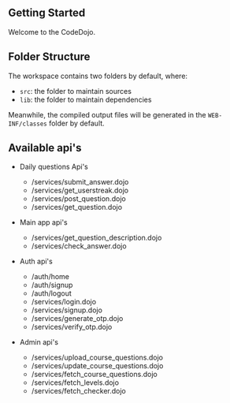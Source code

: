 ## Getting Started

Welcome to the CodeDojo.

## Folder Structure

The workspace contains two folders by default, where:

- `src`: the folder to maintain sources
- `lib`: the folder to maintain dependencies

Meanwhile, the compiled output files will be generated in the `WEB-INF/classes` folder by default.

## Available api's

- Daily questions Api's
    - /services/submit_answer.dojo
    - /services/get_userstreak.dojo
    - /services/post_question.dojo
    - /services/get_question.dojo

- Main app api's
    - /services/get_question_description.dojo
    - /services/check_answer.dojo
    
- Auth api's
    - /auth/home
    - /auth/signup
    - /auth/logout
    - /services/login.dojo
    - /services/signup.dojo
    - /services/generate_otp.dojo
    - /services/verify_otp.dojo

- Admin api's
    - /services/upload_course_questions.dojo
    - /services/update_course_questions.dojo
    - /services/fetch_course_questions.dojo
    - /services/fetch_levels.dojo
    - /services/fetch_checker.dojo
